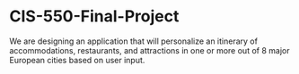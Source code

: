 # CIS-550-Final-Project
We are designing an application that will personalize an itinerary of accommodations, restaurants, and attractions in one or more out of 8 major European cities based on user input. 
